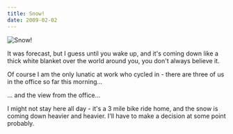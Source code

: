```yaml
---
title: Snow!
date: 2009-02-02
---
```


![Snow!](https://source.unsplash.com/DWyRC2juMgs/1600x900)

It was forecast, but I guess until you wake up, and it's coming down like a thick white blanket over the world around you, you don't always believe it.

Of course I am the only lunatic at work who cycled in - there are three of us in the office so far this morning...

... and the view from the office...

I might not stay here all day - it's a 3 mile bike ride home, and the snow is coming down heavier and heavier. I'll have to make a decision at some point probably.